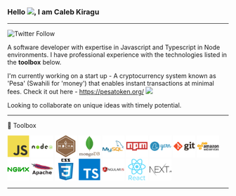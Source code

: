 ### Hello <img src="https://raw.githubusercontent.com/MartinHeinz/MartinHeinz/master/wave.gif" width="30px"/>, I am Caleb Kiragu

---

![Twitter Follow](https://img.shields.io/twitter/follow/mmiikiragu?label=Follow%20%40mmiikiragu&style=social)

A software developer with expertise in Javascript and Typescript in Node environments. I have professional experience with the technologies listed in the **toolbox** below.

I'm currently working on a start up - A cryptocurrency system known as 'Pesa' (Swahili for 'money') that enables instant transactions at minimal fees. Check it out here - https://pesatoken.org/ <img src="https://pesa-images.s3.amazonaws.com/pesa-images/512trans.png" height="17px">

Looking to collaborate on unique ideas with timely potential. 

---

🧰 Toolbox

<img alt="JS logo" src="https://github.com/devicons/devicon/blob/master/icons/javascript/javascript-original.svg" width="50" height="50" /> <img alt="Node logo" src="https://github.com/devicons/devicon/blob/master/icons/nodejs/nodejs-original-wordmark.svg" width="50" height="50" /> <img alt="Mocha logo" src="https://github.com/devicons/devicon/blob/master/icons/mocha/mocha-plain.svg" width="50" height="50" /> <img alt="MongoDB logo" src="https://github.com/devicons/devicon/blob/master/icons/mongodb/mongodb-original-wordmark.svg" width="50" height="50" /> <img alt="MySQL logo" src="https://github.com/devicons/devicon/blob/master/icons/mysql/mysql-original-wordmark.svg" width="50" height="50" /> <img alt="NPM logo" src="https://github.com/devicons/devicon/blob/master/icons/npm/npm-original-wordmark.svg" width="50" height="50" /> <img alt="Yarn logo" src="https://github.com/devicons/devicon/blob/master/icons/yarn/yarn-original-wordmark.svg" width="50" height="50" /> <img alt="Git logo" src="https://github.com/devicons/devicon/blob/master/icons/git/git-original-wordmark.svg" width="50" height="50" /> <img alt="AWS logo" src="https://github.com/devicons/devicon/blob/master/icons/amazonwebservices/amazonwebservices-original-wordmark.svg" width="50" height="50" /> <img alt="Nginx logo" src="https://github.com/devicons/devicon/blob/master/icons/nginx/nginx-original.svg" width="50" height="50" /> <img alt="Apache logo" src="https://github.com/devicons/devicon/blob/master/icons/apache/apache-original-wordmark.svg" width="50" height="50" /> <img alt="CSS logo" src="https://github.com/devicons/devicon/blob/master/icons/css3/css3-original-wordmark.svg" width="50" height="50" /> <img alt="TS logo" src="https://github.com/devicons/devicon/blob/master/icons/typescript/typescript-original.svg" width="50" height="50" /> <img alt="Angular logo" src="https://github.com/devicons/devicon/blob/master/icons/angularjs/angularjs-original-wordmark.svg" width="50" height="50" /> <img alt="React logo" src="https://github.com/devicons/devicon/blob/master/icons/react/react-original-wordmark.svg" width="50" height="50" /> <img alt="Next logo" src="https://github.com/devicons/devicon/blob/master/icons/nextjs/nextjs-original-wordmark.svg" width="50" height="50" /> 

---



<!--
**CalebKiragu/CalebKiragu** is a ✨ _special_ ✨ repository because its `README.md` (this file) appears on your GitHub profile.

Here are some ideas to get you started:

- 🌱 I’m currently learning ...
- 👯 I’m looking to collaborate on ...
- 🤔 I’m looking for help with ...
- 💬 Ask me about ...
- 📫 How to reach me: ...
- 😄 Pronouns: ...
- ⚡ Fun fact: ...
-->
